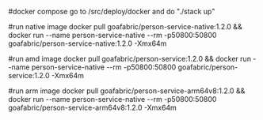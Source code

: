 #docker compose
go to /src/deploy/docker and do "./stack up"

#run native image
docker pull goafabric/person-service-native:1.2.0 && docker run --name person-service-native --rm -p50800:50800 goafabric/person-service-native:1.2.0 -Xmx64m

#run amd image
docker pull goafabric/person-service:1.2.0 && docker run --name person-service-native --rm -p50800:50800 goafabric/person-service:1.2.0 -Xmx64m

#run arm image
docker pull goafabric/person-service-arm64v8:1.2.0 && docker run --name person-service-native --rm -p50800:50800 goafabric/person-service-arm64v8:1.2.0 -Xmx64m